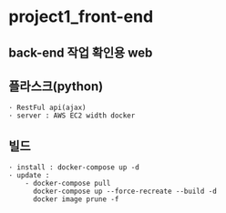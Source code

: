 # project1_front-end

## back-end 작업 확인용 web 

## 플라스크(python)
```
· RestFul api(ajax)
· server : AWS EC2 width docker
```

## 빌드
```
· install : docker-compose up -d
· update : 
    - docker-compose pull
      docker-compose up --force-recreate --build -d
      docker image prune -f
```